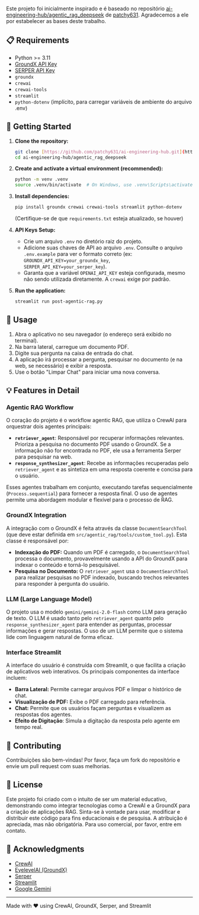 Este projeto foi inicialmente inspirado e é baseado no repositório [ai-engineering-hub/agentic_rag_deepseek](https://github.com/patchy631/ai-engineering-hub/tree/main/agentic_rag_deepseek) de [patchy631](https://github.com/patchy631). Agradecemos a ele por estabelecer as bases deste trabalho.

## 📋 Requirements

-   Python >= 3.11
-   [GroundX API Key](https://docs.eyelevel.ai/documentation/fundamentals/quickstart#step-1-getting-your-api-key)
-   [SERPER API Key](https://serper.dev/)
-   `groundx`
-   `crewai`
-   `crewai-tools`
-   `streamlit`
-   `python-dotenv` (implícito, para carregar variáveis de ambiente do arquivo .env)

## 🚀 Getting Started

1.  **Clone the repository:**

    ```bash
    git clone [https://github.com/patchy631/ai-engineering-hub.git](https://github.com/matheus896/crew-rag-complexdocs)
    cd ai-engineering-hub/agentic_rag_deepseek
    ```

2.  **Create and activate a virtual environment (recommended):**

    ```bash
    python -m venv .venv
    source .venv/bin/activate  # On Windows, use .venv\Scripts\activate
    ```

3.  **Install dependencies:**

    ```bash
    pip install groundx crewai crewai-tools streamlit python-dotenv
    ```
    (Certifique-se de que `requirements.txt` esteja atualizado, se houver)

4.  **API Keys Setup:**
    *   Crie um arquivo `.env` no diretório raiz do projeto.
    *   Adicione suas chaves de API ao arquivo `.env`.  Consulte o arquivo `.env.example` para ver o formato correto (ex: `GROUNDX_API_KEY=your_groundx_key`, `SERPER_API_KEY=your_serper_key`).
    * Garanta que a variável `OPENAI_API_KEY` esteja configurada, mesmo não sendo utilizada diretamente. A `crewai` exige por padrão.

5.  **Run the application:**

    ```bash
    streamlit run post-agentic-rag.py
    ```

## 🎯 Usage

1.  Abra o aplicativo no seu navegador (o endereço será exibido no terminal).
2.  Na barra lateral, carregue um documento PDF.
3.  Digite sua pergunta na caixa de entrada do chat.
4.  A aplicação irá processar a pergunta, pesquisar no documento (e na web, se necessário) e exibir a resposta.
5.  Use o botão "Limpar Chat" para iniciar uma nova conversa.

## 💡 Features in Detail

### **Agentic RAG Workflow**

O coração do projeto é o workflow agentic RAG, que utiliza o CrewAI para orquestrar dois agentes principais:

*   **`retriever_agent`**:  Responsável por recuperar informações relevantes.  Prioriza a pesquisa no documento PDF usando o GroundX. Se a informação não for encontrada no PDF, ele usa a ferramenta Serper para pesquisar na web.
*   **`response_synthesizer_agent`**: Recebe as informações recuperadas pelo `retriever_agent` e as sintetiza em uma resposta coerente e concisa para o usuário.

Esses agentes trabalham em conjunto, executando tarefas sequencialmente (`Process.sequential`) para fornecer a resposta final.  O uso de agentes permite uma abordagem modular e flexível para o processo de RAG.

### **GroundX Integration**

A integração com o GroundX é feita através da classe `DocumentSearchTool` (que deve estar definida em `src/agentic_rag/tools/custom_tool.py`).  Esta classe é responsável por:

*   **Indexação do PDF:** Quando um PDF é carregado, o `DocumentSearchTool` processa o documento, provavelmente usando a API do GroundX para indexar o conteúdo e torná-lo pesquisável.
*   **Pesquisa no Documento:**  O `retriever_agent` usa o `DocumentSearchTool` para realizar pesquisas no PDF indexado, buscando trechos relevantes para responder à pergunta do usuário.

### **LLM (Large Language Model)**

O projeto usa o modelo `gemini/gemini-2.0-flash` como LLM para geração de texto. O LLM é usado tanto pelo `retriever_agent` quanto pelo `response_synthesizer_agent` para entender as perguntas, processar informações e gerar respostas.  O uso de um LLM permite que o sistema lide com linguagem natural de forma eficaz.

### **Interface Streamlit**

A interface do usuário é construída com Streamlit, o que facilita a criação de aplicativos web interativos.  Os principais componentes da interface incluem:

*   **Barra Lateral:** Permite carregar arquivos PDF e limpar o histórico de chat.
*   **Visualização de PDF:** Exibe o PDF carregado para referência.
*   **Chat:**  Permite que os usuários façam perguntas e visualizem as respostas dos agentes.
*   **Efeito de Digitação**:  Simula a digitação da resposta pelo agente em tempo real.

## 🤝 Contributing

Contribuições são bem-vindas!  Por favor, faça um fork do repositório e envie um pull request com suas melhorias.

## 📄 License
Este projeto foi criado com o intuito de ser um material educativo, demonstrando como integrar tecnologias como a CrewAI e a GroundX para a criação de aplicações RAG. Sinta-se à vontade para usar, modificar e distribuir este código para fins educacionais e de pesquisa. A atribuição é apreciada, mas não obrigatória. Para uso comercial, por favor, entre em contato.

## 🙏 Acknowledgments

*   [CrewAI](https://www.crewai.com/)
*   [EyelevelAI (GroundX)](https://www.eyelevel.ai/)
*   [Serper](https://serper.dev/)
*   [Streamlit](https://streamlit.io/)
*   [Google Gemini](https://ai.google.dev/gemini-api/docs)

---

Made with ❤️ using CrewAI, GroundX, Serper, and Streamlit
